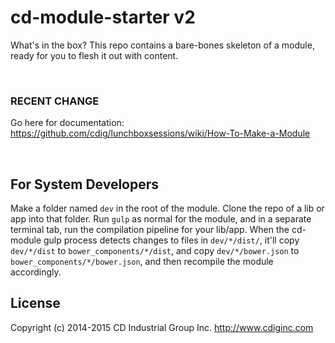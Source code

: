 # cd-module-starter v2

What's in the box? This repo contains a bare-bones skeleton of a module, ready for you to flesh it out with content.

<br>

### RECENT CHANGE
Go here for documentation: https://github.com/cdig/lunchboxsessions/wiki/How-To-Make-a-Module

<br>

## For System Developers
Make a folder named `dev` in the root of the module. Clone the repo of a lib or app into that folder. Run `gulp` as normal for the module, and in a separate terminal tab, run the compilation pipeline for your lib/app. When the cd-module gulp process detects changes to files in `dev/*/dist/`, it'll copy `dev/*/dist` to `bower_components/*/dist`, and copy `dev/*/bower.json` to `bower_components/*/bower.json`, and then recompile the module accordingly.

## License
Copyright (c) 2014-2015 CD Industrial Group Inc. http://www.cdiginc.com

